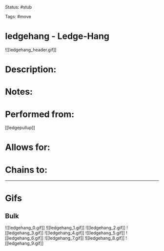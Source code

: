 Status: #stub

Tags: #move

# ledgehang - Ledge-Hang
![[ledgehang_header.gif]]
# Description:


# Notes:


# Performed from:
[[ledgepullup]]

# Allows for:


# Chains to:


___
# Gifs
## Bulk
![[ledgehang_0.gif]]
![[ledgehang_1.gif]]
![[ledgehang_2.gif]]
![[ledgehang_3.gif]]
![[ledgehang_4.gif]]
![[ledgehang_5.gif]]
![[ledgehang_6.gif]]
![[ledgehang_7.gif]]
![[ledgehang_8.gif]]
![[ledgehang_9.gif]]